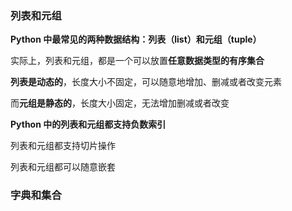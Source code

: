 ### 列表和元组

**Python 中最常见的两种数据结构：列表（list）和元组（tuple）**

实际上，列表和元组，都是一个可以放置**任意数据类型的有序集合**

**列表是动态的**，长度大小不固定，可以随意地增加、删减或者改变元素

而**元组是静态的**，长度大小固定，无法增加删减或者改变

**Python 中的列表和元组都支持负数索引**

列表和元组都支持切片操作

列表和元组都可以随意嵌套

### 字典和集合

